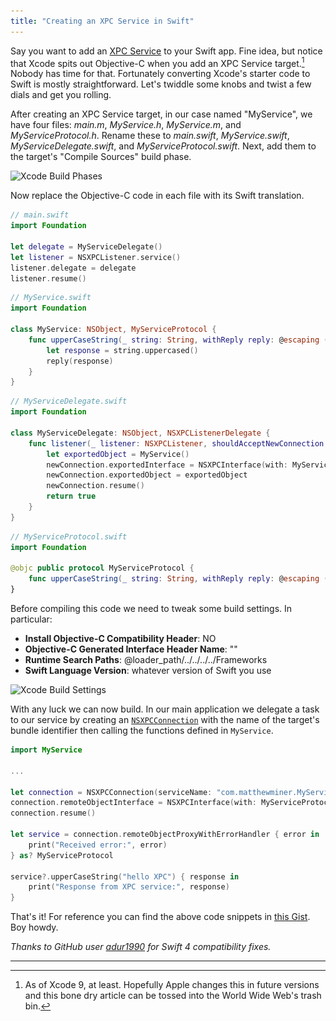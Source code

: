 ```yaml
---
title: "Creating an XPC Service in Swift"
---
```


Say you want to add an [XPC Service](https://developer.apple.com/library/archive/documentation/MacOSX/Conceptual/BPSystemStartup/Chapters/CreatingXPCServices.html#//apple_ref/doc/uid/10000172i-SW6-SW1) to your Swift app. Fine idea, but notice that Xcode spits out Objective-C when you add an XPC Service target.[^1] Nobody has time for that. Fortunately converting Xcode's starter code to Swift is mostly straightforward. Let's twiddle some knobs and twist a few dials and get you rolling.

After creating an XPC Service target, in our case named "MyService", we have four files: *main.m*, *MyService.h*, *MyService.m*, and *MyServiceProtocol.h*. Rename these to *main.swift*, *MyService.swift*, *MyServiceDelegate.swift*, and *MyServiceProtocol.swift*. Next, add them to the target's "Compile Sources" build phase.

<img alt="Xcode Build Phases" srcset="/images/xpc-build-phases.png 1x, /images/xpc-build-phases@2x.png 2x" src="/images/xpc-build-phases.png">

Now replace the Objective-C code in each file with its Swift translation.

```swift
// main.swift
import Foundation

let delegate = MyServiceDelegate()
let listener = NSXPCListener.service()
listener.delegate = delegate
listener.resume()
```

```swift
// MyService.swift
import Foundation

class MyService: NSObject, MyServiceProtocol {
    func upperCaseString(_ string: String, withReply reply: @escaping (String) -> Void) {
        let response = string.uppercased()
        reply(response)
    }
}
```

```swift
// MyServiceDelegate.swift
import Foundation

class MyServiceDelegate: NSObject, NSXPCListenerDelegate {
    func listener(_ listener: NSXPCListener, shouldAcceptNewConnection newConnection: NSXPCConnection) -> Bool {
        let exportedObject = MyService()
        newConnection.exportedInterface = NSXPCInterface(with: MyServiceProtocol.self)
        newConnection.exportedObject = exportedObject
        newConnection.resume()
        return true
    }
}
```

```swift
// MyServiceProtocol.swift
import Foundation

@objc public protocol MyServiceProtocol {
    func upperCaseString(_ string: String, withReply reply: @escaping (String) -> Void)
}
```

Before compiling this code we need to tweak some build settings. In particular:

- **Install Objective-C Compatibility Header**: NO
- **Objective-C Generated Interface Header Name**: ""
- **Runtime Search Paths**: @loader_path/../../../../Frameworks
- **Swift Language Version**: whatever version of Swift you use

<img alt="Xcode Build Settings" srcset="/images/xpc-build-settings.png 1x, /images/xpc-build-settings@2x.png 2x" src="/images/xpc-build-settings.png">

With any luck we can now build. In our main application we delegate a task to our service by creating an [`NSXPCConnection`](https://developer.apple.com/documentation/foundation/nsxpcconnection) with the name of the target's bundle identifier then calling the functions defined in `MyService`.

```swift
import MyService

...

let connection = NSXPCConnection(serviceName: "com.matthewminer.MyService")
connection.remoteObjectInterface = NSXPCInterface(with: MyServiceProtocol.self)
connection.resume()

let service = connection.remoteObjectProxyWithErrorHandler { error in
    print("Received error:", error)
} as? MyServiceProtocol

service?.upperCaseString("hello XPC") { response in
    print("Response from XPC service:", response)
}
```

That's it! For reference you can find the above code snippets in [this Gist](https://gist.github.com/mminer/be55bcdf7c4ff004ecafba6a664addc5). Boy howdy.

*Thanks to GitHub user <a href="https://github.com/adur1990">adur1990</a> for Swift 4 compatibility fixes.*

---

[^1]: As of Xcode 9, at least. Hopefully Apple changes this in future versions and this bone dry article can be tossed into the World Wide Web's trash bin.
